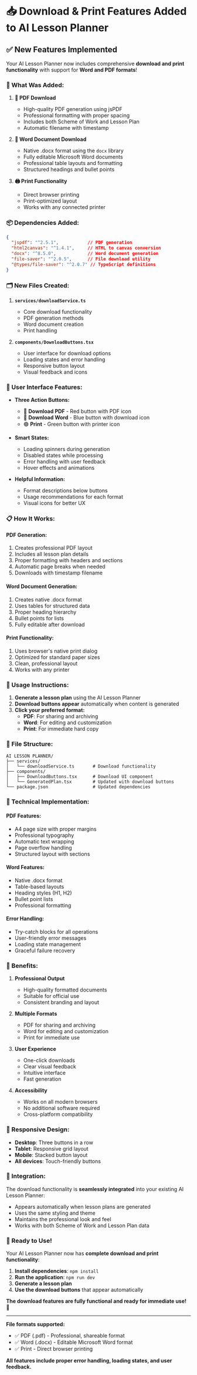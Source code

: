# 📥 Download & Print Features Added to AI Lesson Planner

## ✅ **New Features Implemented**

Your AI Lesson Planner now includes comprehensive **download and print functionality** with support for **Word and PDF formats**!

### **🔧 What Was Added:**

1. **📄 PDF Download**
   - High-quality PDF generation using jsPDF
   - Professional formatting with proper spacing
   - Includes both Scheme of Work and Lesson Plan
   - Automatic filename with timestamp

2. **📝 Word Document Download**
   - Native .docx format using the `docx` library
   - Fully editable Microsoft Word documents
   - Professional table layouts and formatting
   - Structured headings and bullet points

3. **🖨️ Print Functionality**
   - Direct browser printing
   - Print-optimized layout
   - Works with any connected printer

### **📦 Dependencies Added:**

```json
{
  "jspdf": "^2.5.1",           // PDF generation
  "html2canvas": "^1.4.1",     // HTML to canvas conversion
  "docx": "^8.5.0",            // Word document generation
  "file-saver": "^2.0.5",      // File download utility
  "@types/file-saver": "^2.0.7" // TypeScript definitions
}
```

### **🗂️ New Files Created:**

1. **`services/downloadService.ts`**
   - Core download functionality
   - PDF generation methods
   - Word document creation
   - Print handling

2. **`components/DownloadButtons.tsx`**
   - User interface for download options
   - Loading states and error handling
   - Responsive button layout
   - Visual feedback and icons

### **🎨 User Interface Features:**

- **Three Action Buttons:**
  - 🔴 **Download PDF** - Red button with PDF icon
  - 🔵 **Download Word** - Blue button with download icon
  - 🟢 **Print** - Green button with printer icon

- **Smart States:**
  - Loading spinners during generation
  - Disabled states while processing
  - Error handling with user feedback
  - Hover effects and animations

- **Helpful Information:**
  - Format descriptions below buttons
  - Usage recommendations for each format
  - Visual icons for better UX

### **📋 How It Works:**

#### **PDF Generation:**
1. Creates professional PDF layout
2. Includes all lesson plan details
3. Proper formatting with headers and sections
4. Automatic page breaks when needed
5. Downloads with timestamp filename

#### **Word Document Generation:**
1. Creates native .docx format
2. Uses tables for structured data
3. Proper heading hierarchy
4. Bullet points for lists
5. Fully editable after download

#### **Print Functionality:**
1. Uses browser's native print dialog
2. Optimized for standard paper sizes
3. Clean, professional layout
4. Works with any printer

### **🚀 Usage Instructions:**

1. **Generate a lesson plan** using the AI Lesson Planner
2. **Download buttons appear** automatically when content is generated
3. **Click your preferred format:**
   - **PDF**: For sharing and archiving
   - **Word**: For editing and customization
   - **Print**: For immediate hard copy

### **📁 File Structure:**

```
AI LESSON PLANNER/
├── services/
│   └── downloadService.ts       # Download functionality
├── components/
│   ├── DownloadButtons.tsx      # Download UI component
│   └── GeneratedPlan.tsx        # Updated with download buttons
└── package.json                 # Updated dependencies
```

### **🔧 Technical Implementation:**

#### **PDF Features:**
- A4 page size with proper margins
- Professional typography
- Automatic text wrapping
- Page overflow handling
- Structured layout with sections

#### **Word Features:**
- Native .docx format
- Table-based layouts
- Heading styles (H1, H2)
- Bullet point lists
- Professional formatting

#### **Error Handling:**
- Try-catch blocks for all operations
- User-friendly error messages
- Loading state management
- Graceful failure recovery

### **🎯 Benefits:**

1. **Professional Output**
   - High-quality formatted documents
   - Suitable for official use
   - Consistent branding and layout

2. **Multiple Formats**
   - PDF for sharing and archiving
   - Word for editing and customization
   - Print for immediate use

3. **User Experience**
   - One-click downloads
   - Clear visual feedback
   - Intuitive interface
   - Fast generation

4. **Accessibility**
   - Works on all modern browsers
   - No additional software required
   - Cross-platform compatibility

### **📱 Responsive Design:**

- **Desktop**: Three buttons in a row
- **Tablet**: Responsive grid layout
- **Mobile**: Stacked button layout
- **All devices**: Touch-friendly buttons

### **🔄 Integration:**

The download functionality is **seamlessly integrated** into your existing AI Lesson Planner:

- Appears automatically when lesson plans are generated
- Uses the same styling and theme
- Maintains the professional look and feel
- Works with both Scheme of Work and Lesson Plan data

### **🎉 Ready to Use!**

Your AI Lesson Planner now has **complete download and print functionality**:

1. **Install dependencies**: `npm install`
2. **Run the application**: `npm run dev`
3. **Generate a lesson plan**
4. **Use the download buttons** that appear automatically

**The download features are fully functional and ready for immediate use!** 🚀

---

**File formats supported:**
- ✅ PDF (.pdf) - Professional, shareable format
- ✅ Word (.docx) - Editable Microsoft Word format
- ✅ Print - Direct browser printing

**All features include proper error handling, loading states, and user feedback.**
